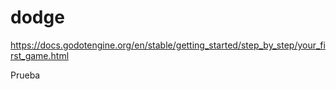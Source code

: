 # dodge
https://docs.godotengine.org/en/stable/getting_started/step_by_step/your_first_game.html


Prueba